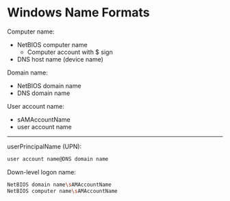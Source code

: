 # Windows Name Formats
Computer name:
* NetBIOS computer name
	* Computer account with $ sign
* DNS host name (device name)

Domain name:
* NetBIOS domain name
* DNS domain name

User account name:
* sAMAccountName
* user account name

---

userPrincipalName (UPN):
```bash
user account name@DNS domain name
```

Down-level logon name:
```bash
NetBIOS domain name\sAMAccountName
NetBIOS computer name\sAMAccountName
```